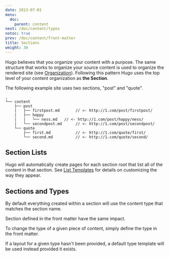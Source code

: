 ```yaml
---
date: 2013-07-01
menu:
  doc:
    parent: content
next: /doc/content/types
notoc: true
prev: /doc/content/front-matter
title: Sections
weight: 30
---
```


Hugo believes that you organize your content with a purpose. The same structure
that works to organize your source content is used to organize the rendered
site (see [Organization](/doc/content/organization/)). Following this pattern Hugo
uses the top level of your content organization as **the Section**.

The following example site uses two sections, "post" and "quote".

    .
    └── content
        ├── post
        |   ├── firstpost.md       // <- http://1.com/post/firstpost/
        |   ├── happy
        |   |   └── ness.md   // <- http://1.com/post/happy/ness/
        |   └── secondpost.md      // <- http://1.com/post/secondpost/
        └── quote
            ├── first.md           // <- http://1.com/quote/first/
            └── second.md          // <- http://1.com/quote/second/


## Section Lists

Hugo will automatically create pages for each section root that list all
of the content in that section. See [List Templates](/doc/templates/list/)
for details on customizing the way they appear.

## Sections and Types

By default everything created within a section will use the content type
that matches the section name.

Section defined in the front matter have the same impact.

To change the type of a given piece of content, simply define the type
in the front matter.

If a layout for a given type hasn't been provided, a default type template will
be used instead provided it exists.


